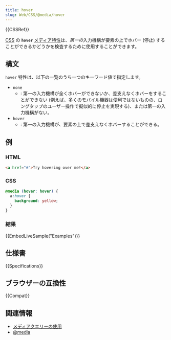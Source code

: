 ```yaml
---
title: hover
slug: Web/CSS/@media/hover
---
```


{{CSSRef}}

[CSS](/ja/docs/Web/CSS) の **`hover`** [メディア特性](/ja/docs/Web/CSS/@media#メディア特性)は、*第一の*入力機構が要素の上でホバー (停止) することができるかどうかを検査するために使用することができます。

## 構文

`hover` 特性は、以下の一覧のうち一つのキーワード値で指定します。

- `none`
  - : 第一の入力機構が全くホバーができないか、差支えなくホバーをすることができない (例えば、多くのモバイル機器は便利ではないものの、ロングタップのユーザー操作で擬似的に停止を実現する)、または第一の入力機構がない。
- `hover`
  - : 第一の入力機構が、要素の上で差支えなくホバーすることができる。

## 例

### HTML

```html
<a href="#">Try hovering over me!</a>
```

### CSS

```css
@media (hover: hover) {
  a:hover {
    background: yellow;
  }
}
```

### 結果

{{EmbedLiveSample("Examples")}}

## 仕様書

{{Specifications}}

## ブラウザーの互換性

{{Compat}}

## 関連情報

- [メディアクエリーの使用](/ja/docs/Web/CSS/Media_Queries/Using_media_queries)
- [@media](/ja/docs/Web/CSS/@media)
